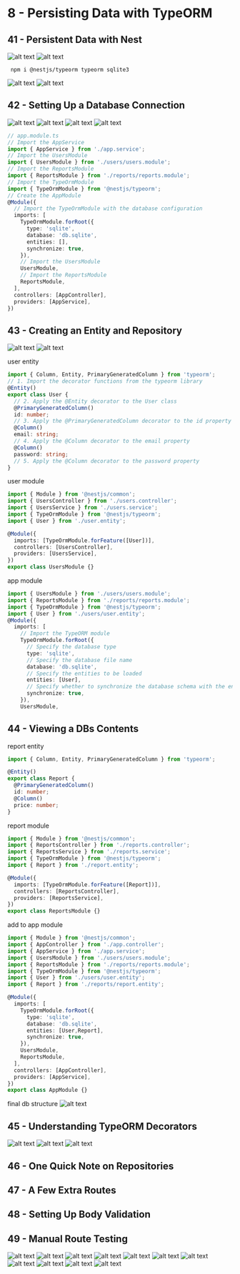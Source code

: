 # 8 - Persisting Data with TypeORM

## 41 - Persistent Data with Nest

![alt text](./Assets/images/set-01/76.png)
![alt text](./Assets/images/set-01/77.png)

```shell
 npm i @nestjs/typeorm typeorm sqlite3 
```

![alt text](./Assets/images/set-01/78.png)
![alt text](./Assets/images/set-01/79.png)
## 42 - Setting Up a Database Connection
![alt text](./Assets/images/set-01/80.png)
![alt text](./Assets/images/set-01/81.png)
![alt text](./Assets/images/set-01/82.png)
![alt text](./Assets/images/set-01/83.png)

```ts
// app.module.ts
// Import the AppService
import { AppService } from './app.service';
// Import the UsersModule
import { UsersModule } from './users/users.module';
// Import the ReportsModule
import { ReportsModule } from './reports/reports.module';
// Import the TypeOrmModule
import { TypeOrmModule } from '@nestjs/typeorm';
// Create the AppModule
@Module({
  // Import the TypeOrmModule with the database configuration
  imports: [
    TypeOrmModule.forRoot({
      type: 'sqlite',
      database: 'db.sqlite',
      entities: [],
      synchronize: true,
    }),
    // Import the UsersModule
    UsersModule,
    // Import the ReportsModule
    ReportsModule,
  ],
  controllers: [AppController],
  providers: [AppService],
})
```
## 43 - Creating an Entity and Repository
![alt text](./Assets/images/set-01/84.png)
![alt text](./Assets/images/set-01/85.png)

user entity
```ts
import { Column, Entity, PrimaryGeneratedColumn } from 'typeorm';
// 1. Import the decorator functions from the typeorm library
@Entity()
export class User {
  // 2. Apply the @Entity decorator to the User class
  @PrimaryGeneratedColumn()
  id: number;
  // 3. Apply the @PrimaryGeneratedColumn decorator to the id property
  @Column()
  email: string;
  // 4. Apply the @Column decorator to the email property
  @Column()
  password: string;
  // 5. Apply the @Column decorator to the password property
}
```

user module
```ts
import { Module } from '@nestjs/common';
import { UsersController } from './users.controller';
import { UsersService } from './users.service';
import { TypeOrmModule } from '@nestjs/typeorm';
import { User } from './user.entity';

@Module({
  imports: [TypeOrmModule.forFeature([User])],
  controllers: [UsersController],
  providers: [UsersService],
})
export class UsersModule {}
``` 

app module
```ts
import { UsersModule } from './users/users.module';
import { ReportsModule } from './reports/reports.module';
import { TypeOrmModule } from '@nestjs/typeorm';
import { User } from './users/user.entity';
@Module({
  imports: [
    // Import the TypeORM module
    TypeOrmModule.forRoot({
      // Specify the database type
      type: 'sqlite',
      // Specify the database file name
      database: 'db.sqlite',
      // Specify the entities to be loaded
      entities: [User],
      // Specify whether to synchronize the database schema with the entities
      synchronize: true,
    }),
    UsersModule,
```

## 44 - Viewing a DBs Contents
report entity
```ts
import { Column, Entity, PrimaryGeneratedColumn } from 'typeorm';

@Entity()
export class Report {
  @PrimaryGeneratedColumn()
  id: number;
  @Column()
  price: number;
}
```

report module
```ts
import { Module } from '@nestjs/common';
import { ReportsController } from './reports.controller';
import { ReportsService } from './reports.service';
import { TypeOrmModule } from '@nestjs/typeorm';
import { Report } from './report.entity';

@Module({
  imports: [TypeOrmModule.forFeature([Report])],
  controllers: [ReportsController],
  providers: [ReportsService],
})
export class ReportsModule {}

```

add to app module
```ts
import { Module } from '@nestjs/common';
import { AppController } from './app.controller';
import { AppService } from './app.service';
import { UsersModule } from './users/users.module';
import { ReportsModule } from './reports/reports.module';
import { TypeOrmModule } from '@nestjs/typeorm';
import { User } from './users/user.entity';
import { Report } from './reports/report.entity';

@Module({
  imports: [
    TypeOrmModule.forRoot({
      type: 'sqlite',
      database: 'db.sqlite',
      entities: [User,Report],
      synchronize: true,
    }),
    UsersModule,
    ReportsModule,
  ],
  controllers: [AppController],
  providers: [AppService],
})
export class AppModule {}
```
final db structure
![alt text](./Assets/images/set-01/86.png)


## 45 - Understanding TypeORM Decorators
![alt text](./Assets/images/set-01/87.png)
![alt text](./Assets/images/set-01/88.png)
![alt text](./Assets/images/set-01/89.png)
## 46 - One Quick Note on Repositories
## 47 - A Few Extra Routes
## 48 - Setting Up Body Validation
## 49 - Manual Route Testing
![alt text](./Assets/images/set-01/90.png)
![alt text](./Assets/images/set-01/91.png)
![alt text](./Assets/images/set-01/92.png)
![alt text](./Assets/images/set-01/93.png)
![alt text](./Assets/images/set-01/94.png)
![alt text](./Assets/images/set-01/95.png)
![alt text](./Assets/images/set-01/96.png)
![alt text](./Assets/images/set-01/97.png)
![alt text](./Assets/images/set-01/98.png)
![alt text](./Assets/images/set-01/99.png)
![alt text](./Assets/images/set-01/100.png)